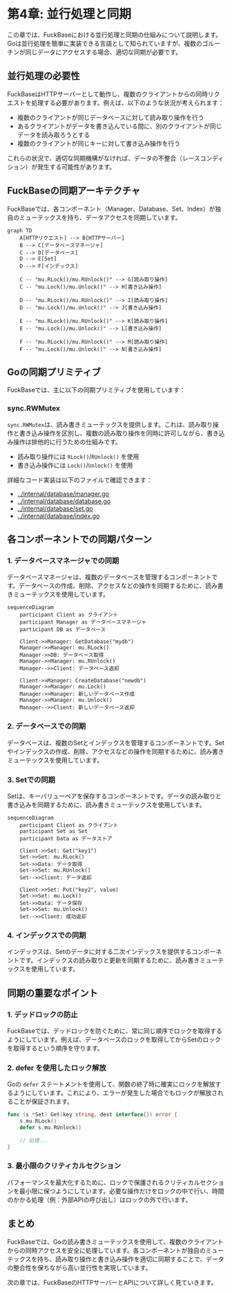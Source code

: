 # 第4章: 並行処理と同期

この章では、FuckBaseにおける並行処理と同期の仕組みについて説明します。Goは並行処理を簡単に実装できる言語として知られていますが、複数のゴルーチンが同じデータにアクセスする場合、適切な同期が必要です。

## 並行処理の必要性

FuckBaseはHTTPサーバーとして動作し、複数のクライアントからの同時リクエストを処理する必要があります。例えば、以下のような状況が考えられます：

- 複数のクライアントが同じデータベースに対して読み取り操作を行う
- あるクライアントがデータを書き込んでいる間に、別のクライアントが同じデータを読み取ろうとする
- 複数のクライアントが同じキーに対して書き込み操作を行う

これらの状況で、適切な同期機構がなければ、データの不整合（レースコンディション）が発生する可能性があります。

## FuckBaseの同期アーキテクチャ

FuckBaseでは、各コンポーネント（Manager、Database、Set、Index）が独自のミューテックスを持ち、データアクセスを同期しています。

```mermaid
graph TD
    A[HTTPリクエスト] --> B[HTTPサーバー]
    B --> C[データベースマネージャ]
    C --> D[データベース]
    D --> E[Set]
    D --> F[インデックス]
    
    C -- "mu.RLock()/mu.RUnlock()" --> G[読み取り操作]
    C -- "mu.Lock()/mu.Unlock()" --> H[書き込み操作]
    
    D -- "mu.RLock()/mu.RUnlock()" --> I[読み取り操作]
    D -- "mu.Lock()/mu.Unlock()" --> J[書き込み操作]
    
    E -- "mu.RLock()/mu.RUnlock()" --> K[読み取り操作]
    E -- "mu.Lock()/mu.Unlock()" --> L[書き込み操作]
    
    F -- "mu.RLock()/mu.RUnlock()" --> M[読み取り操作]
    F -- "mu.Lock()/mu.Unlock()" --> N[書き込み操作]
```

## Goの同期プリミティブ

FuckBaseでは、主に以下の同期プリミティブを使用しています：

### sync.RWMutex

`sync.RWMutex`は、読み書きミューテックスを提供します。これは、読み取り操作と書き込み操作を区別し、複数の読み取り操作を同時に許可しながら、書き込み操作は排他的に行うための仕組みです。

- 読み取り操作には `RLock()`/`RUnlock()` を使用
- 書き込み操作には `Lock()`/`Unlock()` を使用

詳細なコード実装は以下のファイルで確認できます：
- [../internal/database/manager.go](../internal/database/manager.go)
- [../internal/database/database.go](../internal/database/database.go)
- [../internal/database/set.go](../internal/database/set.go)
- [../internal/database/index.go](../internal/database/index.go)

## 各コンポーネントでの同期パターン

### 1. データベースマネージャでの同期

データベースマネージャは、複数のデータベースを管理するコンポーネントです。データベースの作成、削除、アクセスなどの操作を同期するために、読み書きミューテックスを使用しています。

```mermaid
sequenceDiagram
    participant Client as クライアント
    participant Manager as データベースマネージャ
    participant DB as データベース
    
    Client->>Manager: GetDatabase("mydb")
    Manager->>Manager: mu.RLock()
    Manager->>DB: データベース取得
    Manager->>Manager: mu.RUnlock()
    Manager-->>Client: データベース返却
    
    Client->>Manager: CreateDatabase("newdb")
    Manager->>Manager: mu.Lock()
    Manager->>Manager: 新しいデータベース作成
    Manager->>Manager: mu.Unlock()
    Manager-->>Client: 新しいデータベース返却
```

### 2. データベースでの同期

データベースは、複数のSetとインデックスを管理するコンポーネントです。Setやインデックスの作成、削除、アクセスなどの操作を同期するために、読み書きミューテックスを使用しています。

### 3. Setでの同期

Setは、キーバリューペアを保存するコンポーネントです。データの読み取りと書き込みを同期するために、読み書きミューテックスを使用しています。

```mermaid
sequenceDiagram
    participant Client as クライアント
    participant Set as Set
    participant Data as データストア
    
    Client->>Set: Get("key1")
    Set->>Set: mu.RLock()
    Set->>Data: データ取得
    Set->>Set: mu.RUnlock()
    Set-->>Client: データ返却
    
    Client->>Set: Put("key2", value)
    Set->>Set: mu.Lock()
    Set->>Data: データ保存
    Set->>Set: mu.Unlock()
    Set-->>Client: 成功返却
```

### 4. インデックスでの同期

インデックスは、Setのデータに対する二次インデックスを提供するコンポーネントです。インデックスの読み取りと更新を同期するために、読み書きミューテックスを使用しています。

## 同期の重要なポイント

### 1. デッドロックの防止

FuckBaseでは、デッドロックを防ぐために、常に同じ順序でロックを取得するようにしています。例えば、データベースのロックを取得してからSetのロックを取得するという順序を守ります。

### 2. defer を使用したロック解放

Goの `defer` ステートメントを使用して、関数の終了時に確実にロックを解放するようにしています。これにより、エラーが発生した場合でもロックが解放されることが保証されます。

```go
func (s *Set) Get(key string, dest interface{}) error {
    s.mu.RLock()
    defer s.mu.RUnlock()
    
    // 処理...
}
```

### 3. 最小限のクリティカルセクション

パフォーマンスを最大化するために、ロックで保護されるクリティカルセクションを最小限に保つようにしています。必要な操作だけをロックの中で行い、時間のかかる処理（例：外部APIの呼び出し）はロックの外で行います。

## まとめ

FuckBaseでは、Goの読み書きミューテックスを使用して、複数のクライアントからの同時アクセスを安全に処理しています。各コンポーネントが独自のミューテックスを持ち、読み取り操作と書き込み操作を適切に同期することで、データの整合性を保ちながら高い並行性を実現しています。

次の章では、FuckBaseのHTTPサーバーとAPIについて詳しく見ていきます。